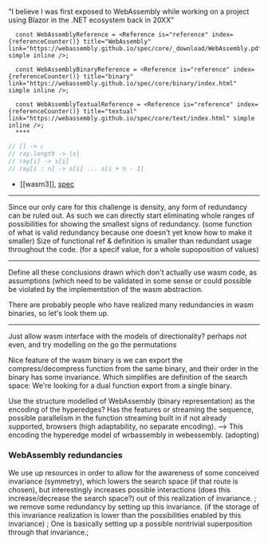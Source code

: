"I believe I was first exposed to WebAssembly while working on a project using Blazor in the .NET ecosystem back in 20XX"

```tsx
  const WebAssemblyReference = <Reference is="reference" index={referenceCounter()} title="WebAssembly" link="https://webassembly.github.io/spec/core/_download/WebAssembly.pdf" simple inline />;  
  
  const WebAssemblyBinaryReference = <Reference is="reference" index={referenceCounter()} title="binary" link="https://webassembly.github.io/spec/core/binary/index.html" simple inline />;  
  
  const WebAssemblyTextualReference = <Reference is="reference" index={referenceCounter()} title="textual" link="https://webassembly.github.io/spec/core/text/index.html" simple inline />;  
  ****
```

```typescript
// [] -> 𝜖  
// ray.length -> |s|  
// ray[i] -> s[i]  
// ray[i : n] -> s[i] ... s[i + n - 1]
```

- [[wasm3]], [spec](https://github.com/WebAssembly/spec)

---

Since our only care for this challenge is density, any form of redundancy can be ruled out. As such we can directly start eliminating whole ranges of possibilities for showing the smallest signs of redundancy. (some function of what is valid redundancy because one doesn't yet know how to make it smaller) Size of functional ref & definition is smaller than redundant usage throughout the code. (for a specif value, for a whole supoposition of values)  

---

Define all these conclusions drawn which don't actually use wasm code, as assumptions (which need to be validated in some sense or could possible be violated by the implementstion of the wasm abstraction.  

There are probably people who have realized many redundancies in wasm binaries, so let's look  them up.  

---

Just allow wasm interface with the models of directionality? perhaps not even, and try modelling on the go the permutations

Nice feature of the wasm binary is we can export the compress/decompress function from the same binary, and their order in the binary has some invariance. Which simplifies are definition of the search space: We're looking for a dual function export from a single binary.

Use the structure modelled of WebAssembly (binary representation) as the encoding of the hyperedges? Has the features or streaming the sequence, possible parallelism in the function streaming built in if not already supported, browsers (high adaptability, no separate encoding). --> This encoding the hyperedge model of wrbassembly in webessembly. (adopting)

### WebAssembly redundancies

We use up resources in order to allow for the awareness of some conceived invariance (symmetry), which lowers the search space (if that route is chosen), but interestingly increases possible interactions (does this increase/decrease the search space?) out of this realization of invariance. ; we remove some redundancy by setting up this invariance. (if the storage of this invariance realization is lower than the possibilities enabled by this invariance) ; One is basically setting up a possible nontrivial superposition through that invariance.;
